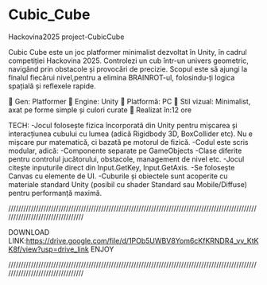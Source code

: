 # Cubic_Cube
Hackovina2025 project-CubicCube

Cubic Cube este un joc platformer minimalist dezvoltat în Unity, în cadrul competiției Hackovina 2025.
Controlezi un cub într-un univers geometric, navigând prin obstacole și provocări de precizie.
Scopul este să ajungi la finalul fiecărui nivel,pentru a elimina BRAINROT-ul, folosindu-ți logica spațială și reflexele rapide.

🔹 Gen: Platformer
🔹 Engine: Unity
🔹 Platformă: PC
🔹 Stil vizual: Minimalist, axat pe forme simple și culori curate
🔹 Realizat în:12 ore

TECH:
-Jocul folosește fizica încorporată din Unity pentru mișcarea și interacțiunea cubului cu lumea (adică Rigidbody 3D, BoxCollider etc). Nu e mișcare pur matematică, ci bazată pe motorul de fizică.
-Codul este scris modular, adică:
    -Componente separate pe GameObjects
    -Clase diferite pentru controlul jucătorului, obstacole, management de nivel etc.
-Jocul citește inputurile direct din Input.GetKey, Input.GetAxis.
-Se folosește Canvas cu elemente de UI.
-Cuburile și obiectele sunt acoperite cu materiale standard Unity (posibil cu shader Standard sau Mobile/Diffuse) pentru performanță maximă.

/////////////////////////////////////////////////////////////////////////////////////////////////////////////////////////////////

DOWNLOAD LINK:https://drive.google.com/file/d/1POb5UWBV8Yom6cKfKRNDR4_vv_KtKK8f/view?usp=drive_link ENJOY

/////////////////////////////////////////////////////////////////////////////////////////////////////////////////////////////////

